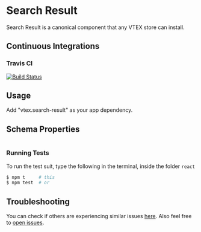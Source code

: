 # Search Result

Search Result is a canonical component that any VTEX store can install.

## Continuous Integrations

### Travis CI

[![Build Status](https://travis-ci.org/vtex-apps/search-result.svg?branch=master)](https://travis-ci.org/vtex-apps/search-result)

## Usage

Add "vtex.search-result" as your app dependency.

## Schema Properties

```javascript
```

### Running Tests

To run the test suit, type the following in the terminal, inside the folder `react`

```sh
$ npm t     # this
$ npm test  # or
```

## Troubleshooting

You can check if others are experiencing similar issues [here](https://github.com/vtex-apps/search-result/issues). Also feel free to [open issues](https://github.com/vtex-apps/search-result/issues/new).
